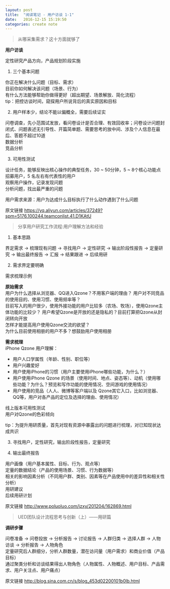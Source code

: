 ```yaml
---
layout: post
title:  "阅读笔记 - 用户访谈 1-1"
date:   2016-12-15 15:19:50
categories: create note
---
```


> 从哪采集需求？这十方面就够了  

**用户访谈**  

定性研究产品方向，产品规划阶段实施  

1. 三个基本问题  

你正在解决什么问题（目标、需求）    
目前你如何解决该问题（场景、行为）  
有什么方法能够帮助你做得更好（超出期望、场景解放、简化流程）  
tip：把控访谈时间，窥探用户所说背后的真实原因和目标  

2. 用户样本少，结论不能以偏概全，需要后续证实  

问卷调查，先小范围试发放，看问卷设计是否合理、有效回收率；问卷设计问题封闭式、问题表述无引导性、开篇简单题、需要思考的放中间、涉及个人信息在最后、答题不超过10道   
数据分析  
竞品分析  

3. 可用性测试  

设计任务，能够反映出核心操作的典型任务，30 ~ 50分钟，5 ~ 8个核心功能点  
招募用户，5 名左右有代表性的用户  
观察用户操作，记录发现问题  
分析问题，找出最严重的问题  

用户需求来源：用户为达成什么目标执行了什么动作遇到了什么问题  

原文链接  <https://yq.aliyun.com/articles/37249?spm=5176.100244.teamconlist.41.D1KAtU>

> 分享用户研究工作流程:用户理解方法和经验  

1. 基本思路  

界定需求 → 梳理现有问题 → 寻找用户 → 定性研究 → 输出阶段性报告 → 定量研究 → 输出最终报告 → 汇报 → 结果跟进 → 后续用研  

2. 需求界定要明确  

需求梳理示例  

**原始需求**    
用户为什么选择从浏览器、QQ进入Qzone？不用客户端的理由？
用户对不同竞品的使用目的、使用习惯、使用频率等？  
目前写入的用户很少，使用外接功能的用户比较多（农场、牧场），使用Qzone主体功能的比较少？
用户希望Qzone是开放的还是隐私的？目前打算把Qzone从封闭转向开放  
怎样才能提高用户使用Qzone交流的欲望？  
为什么目前使用相册的用户不多？想鼓励用户使用相册  

**需求梳理**    
iPhone Qzone 用户理解：  

- 用户人口学属性（年龄、性别、职位等）  
- 用户兴趣爱好  
- 用户使用iPhone的习惯（用户主要使用iPhone哪些功能，为什么？）  
- 用户使用iPhone Qzone 的场景（使用时间、地点、姿态等）、动机（使用哪些功能？为什么？预览和写作功能的使用情况、空间游戏的使用情况）  
- 用户使用的竞品（人人、微博等客户端以及 Qzone其它入口，比如浏览器、QQ等，用户对各产品的定位及选择的理由、使用情况）  

线上版本可用性测试  
用户对Qzone的色彩倾向  

tip：为提升用研质量，首先对现有资源中暴露出的问题进行梳理，对已知现状达成共识  

3. 寻找用户，定性研究，输出阶段性报告，定量研究  

4. 输出最终报告  

用户画像（用户基本属性、目标、行为、观点等）  
定量的数据结论（产品的使用场景、习惯、行为数据等）  
相关的影响因素分析（不同用户群、类别、因素等在产品使用中的差异性和相关性分析）  
用研建议  
后续用研计划  

原文链接  <http://www.poluoluo.com/jzxy/201204/162869.html>    

> UED团队设计流程思考与创新（上）——用研篇  

**调研步骤**  

问卷准备 -> 问卷投放 -> 分析报告 -> 讨论报告 -> 人群归类 -> 选择人群 -> 人物访谈 -> 分析报告 -> 人物角色  
定量研究后人群细分，分析人群数量，潜在访问量（用户需求）和商业价值（产品目标）  
通过聚类分析和访谈结果得出人物角色（人物属性、人物概述、用户目标、产品需求、用户关注点、用户痛点）  

原文链接  <http://blog.sina.com.cn/s/blog_453d02200101b0lb.html> 
